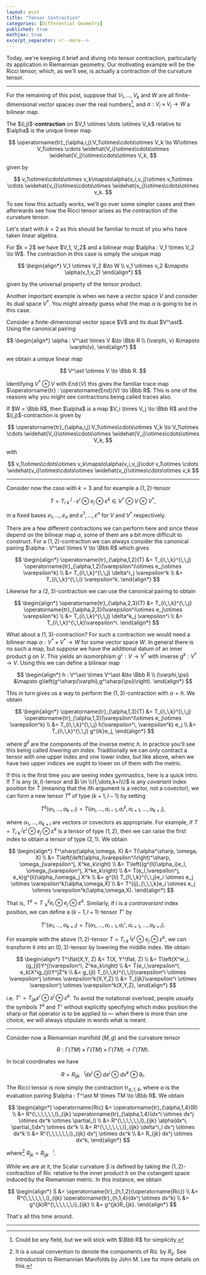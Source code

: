 ```yaml
---
layout: post
title: "Tensor Contraction"
categories: [Differential Geometry]
published: true
mathjax: true
excerpt_separator: <!--more-->
---
```


Today, we're keeping it brief and diving into tensor contraction, particularly its application in Riemannian geometry. Our motivating example will be the Ricci tensor, which, as we'll see, is actually a contraction of the curvature tensor.

<!--more-->

---

For the remaining of this post, suppose that $V_1,\dots, V_k$ and $W$ are all finite-dimensional vector spaces over the real numbers[^1], and $\alpha : V_i \times V_j \to W$ a bilinear map.

<div class="definition">
The $(i,j)$-<b>contraction</b> on $V_1 \otimes \dots \otimes V_k$ relative to $\alpha$ is the unique linear map

$$
\operatorname{tr}_{\alpha,i,j}:V_1\otimes\cdots\otimes V_k \to W\otimes V_1\otimes \cdots \widehat{V_i}\otimes\cdots\otimes \widehat{V_j}\otimes\cdots\otimes V_k,
$$

given by

$$
v_1\otimes\cdots\otimes v_k\mapsto\alpha(v_i,v_j)\otimes
v_1\otimes \cdots \widehat{v_i}\otimes\cdots\otimes \widehat{v_j}\otimes\cdots\otimes v_k.
$$

</div>


To see how this actually works, we'll go over some simpler cases and then afterwards see how the Ricci tensor arises as the contraction of the curvature tensor.

Let's start with $k = 2$ as this should be familiar to most of you who have taken linear algebra.

<div class="example">
For $k = 2$ we have $V_1, V_2$ and a bilinear map $\alpha : V_1 \times V_2 \to W$. The contraction in this case is simply the unique map 

$$
\begin{align*}
V_1 \otimes V_2 &\to W \\
v_1 \otimes v_2 &\mapsto \alpha(v_1,v_2)
\end{align*}
$$

given by the universal property of the tensor product.

</div>

Another important example is when we have a vector space $V$ and consider its dual space $V^\ast$. You might already guess what the map $\alpha$ is going to be in this case.

<div class="example">
Consider a finite-dimensional vector space $V$ and its dual $V^\ast$. Using the canonical pairing 

$$
\begin{align*}
\alpha : V^\ast \times V &\to \Bbb R \\
(\varphi, v) &\mapsto \varphi(v),
\end{align*}
$$

we obtain a unique linear map

$$
V^\ast \otimes V \to \Bbb R.
$$

Identifying $V^\ast \otimes V$ with $\operatorname{End}(V)$ this gives the familiar trace map $\operatorname{tr} : \operatorname{End}(V) \to \Bbb R$. This is one of the reasons why you might see contractions being called traces also.

</div>

<div class="example">
If $W = \Bbb R$, then $\alpha$ is a map $V_i \times V_j \to \Bbb R$ and the $(i,j)$-contraction is given by

$$
\operatorname{tr}_{\alpha,i,j}:V_1\otimes\cdots\otimes V_k \to V_1\otimes \cdots \widehat{V_i}\otimes\cdots\otimes \widehat{V_j}\otimes\cdots\otimes V_k,
$$

with

$$
v_1\otimes\cdots\otimes v_k\mapsto\alpha(v_i,v_j)\cdot 
v_1\otimes \cdots \widehat{v_i}\otimes\cdots\otimes \widehat{v_j}\otimes\cdots\otimes v_k
$$

</div>

---

Consider now the case with $k = 3$ and for example a $(1,2)$-tensor 

$$
T=T_{i\,\,k}^{\,\,j}\cdot \varepsilon^i\otimes e_j\otimes \varepsilon^k \in V^\ast \otimes V \otimes V^\ast,
$$

in a fixed bases $e_1,\dots,e_n$ and $\varepsilon^1,\dots,\varepsilon^n$ for $V$ and $V^\ast$ respectively.

There are a few different contractions we can perform here and since these depend on the bilinear map $\alpha$, some of them are a bit more difficult to construct. For a $(1,2)$-contraction we can always consider the canonical pairing $\alpha : V^\ast \times V \to \Bbb R$ which gives

$$
\begin{align*}
\operatorname{tr}_{\alpha,1,2}(T) &= T_{i\,\,k}^{\,\,j} \operatorname{tr}_{\alpha,1,2}(\varepsilon^i\otimes e_j\otimes \varepsilon^k) \\
&= T_{i\,\,k}^{\,\,j} \delta^i_j \varepsilon^k \\
&= T_{i\,\,k}^{\,\,i} \varepsilon^k.
\end{align*}
$$

Likewise for a $(2,3)$-contraction we can use the canonical pairing to obtain

$$
\begin{align*}
\operatorname{tr}_{\alpha,2,3}(T) &= T_{i\,\,k}^{\,\,j} \operatorname{tr}_{\alpha,2,3}(\varepsilon^i\otimes e_j\otimes \varepsilon^k) \\
&= T_{i\,\,k}^{\,\,j} \delta^k_j \varepsilon^i \\
&= T_{i\,\,k}^{\,\,k}\varepsilon^i.
\end{align*}
$$

What about a $(1,3)$-contraction? For such a contraction we would need a bilinear map $\alpha : V^\ast \times V^\ast \to W$ for some vector space $W$. In general there is no such a map, but suppose we have the additional datum of an inner product $g$ on $V$. This yields an isomorphism $g^\flat : V \to V^\ast$ with inverse $g^\sharp : V^\ast \to V$. Using this we can define a bilinear map

$$
\begin{align*}
h : V^\ast \times V^\ast &\to \Bbb R \\
(\varphi,\psi) &\mapsto g\left(g^\sharp(\varphi),g^\sharp(\psi)\right).
\end{align*}
$$
 
This in turn gives us a way to perform the $(1,3)$-contraction with $\alpha = h$. We obtain

$$
\begin{align*}
\operatorname{tr}_{\alpha,1,3}(T) &= T_{i\,\,k}^{\,\,j} \operatorname{tr}_{\alpha,1,3}(\varepsilon^i\otimes e_j\otimes \varepsilon^k) \\
&= T_{i\,\,k}^{\,\,j} h(\varepsilon^i, \varepsilon^k) e_j  \\
&= T_{i\,\,k}^{\,\,j} g^{ik}e_j,
\end{align*}
$$

where $g^{ij}$ are the components of the inverse metric $h$. In practice you'll see this being called <i>lowering an index</i>. Traditionally we can only contract a tensor with one upper index and one lower index, but like above, when we have two upper indices we ought to lower on of them with the metric.

If this is the first time you are seeing index gymnastics, here is a quick intro. If $T$ is any $(k,l)$-tensor and $i \in \\{1,\dots,k+l\\}$ is any <i>covariant</i> index position for $T$ (meaning that the $i$th argument is a vector, not a covector), we can form a new tensor $T^\sharp$ of type $(k+1,l-1)$ by setting

$$
T^\sharp(\alpha_1,\dots, \alpha_{k+l}) = T(\alpha_1,\dots, \alpha_{i-1},\alpha^\sharp_i,\alpha_{i+1},\dots, \alpha_{k+l}),
$$

where $\alpha_1,\dots, \alpha_{k+l}$ are vectors or covectors as appropriate. For example, if $T = T_{i\,\,k}^{\,\,j} \varepsilon^i \otimes e_j \otimes \varepsilon^k$ is a tensor of type $(1,2)$, then we can raise the first index to obtain a tensor of type $(2,1)$. We obtain

$$
\begin{align*}
T^\sharp(\alpha,\omega, X) &= T(\alpha^\sharp, \omega, X) \\
&= T\left(\left(\alpha_i\varepsilon^i\right)^\sharp, \omega_j\varepsilon^j, X^ke_k\right) \\
&= T\left((g^{li}\alpha_i)e_l, \omega_j\varepsilon^j, X^ke_k\right) \\
&= T(e_l,\varepsilon^j, e_k)g^{li}\alpha_i\omega_j X^k \\
&= g^{li} T_{l\,\,k}^{\,\,j}e_i \otimes e_j \otimes \varepsilon^k(\alpha,\omega,X) \\
&= T^{ij}_{\,\,\,k}e_i \otimes e_j \otimes \varepsilon^k(\alpha,\omega,X).
\end{align*}
$$

That is, $T^\sharp = T^{ij}_{\,\,\,k}e_i \otimes e_j \otimes \varepsilon^k$. Similarly, if $i$ is a <i>contravariant</i> index position, we can define a $(k-1,l+1)$-tensor $T^\flat$ by

$$
T^\flat(\alpha_1,\dots, \alpha_{k+l}) = T(\alpha_1,\dots, \alpha_{i-1},\alpha^\flat_i,\alpha_{i+1},\dots, \alpha_{k+l}).
$$

For example with the above $(1,2)$-tensor $T = T_{i\,\,k}^{\,\,j} \varepsilon^i \otimes e_j \otimes \varepsilon^k$, we can transform it into an $(0,3)$-tensor by lowering the middle index. We obtain

$$
\begin{align*}
T^\flat(X,Y, Z) &= T(X, Y^\flat, Z) \\
&= T\left(X^ie_i, (g_{jl}Y^j)\varepsilon^l, Z^ke_k\right) \\
&= T(e_i,\varepsilon^l, e_k)X^ig_{jl}Y^jZ^k \\
&= g_{jl} T_{i\,\,k}^{\,\,l}\varepsilon^i \otimes \varepsilon^j \otimes \varepsilon^k(X,Y,Z) \\
&= T_{ijk}\varepsilon^i \otimes \varepsilon^j \otimes \varepsilon^k(X,Y,Z),
\end{align*}
$$

i.e. $T^\flat = T_{ijk}\varepsilon^i \otimes \varepsilon^j \otimes \varepsilon^k$. To avoid the notational overload, people usually the symbols $T^\sharp$ and $T^\flat$ without explicitly specifying which index position the sharp or flat operator is to be applied to — when there is more than one choice, we will always stipulate in words what is meant.

---

Consider now a Riemannian manifold $(M,g)$ and the curvature tensor 

$$
R : \Gamma(TM) \times \Gamma(TM) \times \Gamma(TM) \to \Gamma(TM).
$$
 
In local coordinates we have

$$
R = R^{\,\,\,\,\,\,l}_{ijk} dx^i \otimes dx^j \otimes dx^k \otimes \partial_l.
$$

The Ricci tensor is now simply the contraction $\operatorname{tr}_{\alpha,1,4}$, where $\alpha$ is the evaluation pairing $\alpha : T^\ast M \times TM \to \Bbb R$. We obtain

$$
\begin{align*}
\operatorname{Ric} &= \operatorname{tr}_{\alpha,1,4}(R) \\
&= R^{\,\,\,\,\,\,l}_{ijk} \operatorname{tr}_{\alpha,1,4}(dx^i \otimes dx^j \otimes dx^k \otimes \partial_l) \\
&= R^{\,\,\,\,\,\,l}_{ijk} \alpha(dx^i, \partial_l)dx^j \otimes dx^k \\
&= R^{\,\,\,\,\,\,l}_{ijk} \delta^i_l dx^j \otimes dx^k \\
&= R^{\,\,\,\,\,\,i}_{ijk} dx^j \otimes dx^k \\
&= R_{jk} dx^j \otimes dx^k, 
\end{align*}
$$

where[^2] $R_{jk} = R^{\,\,\,\,\,\,i}_{ijk}$.

While we are at it, the Scalar curvature $S$ is defined by taking the $(1,2)$-contraction of $\operatorname{Ric}$ relative to the inner product $h$ on the cotangent space induced by the Riemannian metric. In this instance, we obtain

$$
\begin{align*}
S &= \operatorname{tr}_{h,1,2}(\operatorname{Ric}) \\
&= R^{\,\,\,\,\,\,i}_{ijk} \operatorname{tr}_{h,1,4}(dx^j \otimes dx^k) \\
&= g^{jk}R^{\,\,\,\,\,\,i}_{ijk} \\
&= g^{jk}R_{jk}.
\end{align*}
$$

That's all this time around.

---

[^1]: Could be any field, but we will stick with $\Bbb R$ for simplicity.

[^2]: It is a usual convention to denote the components of $\operatorname{Ric}$ by $R_{ij}$. See Introduction to Riemannian Manifolds by John M. Lee for more details on this.